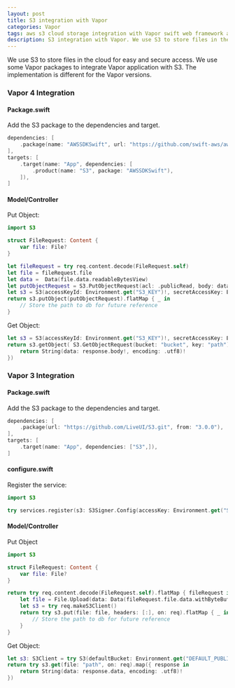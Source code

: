 ```yaml
---
layout: post
title: S3 integration with Vapor
categories: Vapor 
tags: aws s3 cloud storage integration with Vapor swift web framework application
description: S3 integration with Vapor. We use S3 to store files in the cloud for easy and secure access fromthe web application. How to integrate S3 access with Vapor web applications. Vapor is a Swift web framework. 
---
```


We use S3 to store files in the cloud for easy and secure access. We use some Vapor packages to integrate Vapor application with S3. The implementation is different for the Vapor versions.

### Vapor 4 Integration

#### Package.swift

Add the S3 package to the dependencies and target.
```swift
dependencies: [
    .package(name: "AWSSDKSwift", url: "https://github.com/swift-aws/aws-sdk-swift.git", from: "4.7.0"),
],
targets: [
    .target(name: "App", dependencies: [
        .product(name: "S3", package: "AWSSDKSwift"),
    ]),
]
```
<!--more-->
#### Model/Controller

Put Object:
```swift
import S3

struct FileRequest: Content {
    var file: File?
}

let fileRequest = try req.content.decode(FileRequest.self)
let file = fileRequest.file
let data =  Data(file.data.readableBytesView)
let putObjectRequest = S3.PutObjectRequest(acl: .publicRead, body: data, bucket: "bucket", contentLength: Int64(data.count), key: "path")
let s3 = S3(accessKeyId: Environment.get("S3_KEY")!, secretAccessKey: Environment.get("S3_SECRET")!, region: .region)
return s3.putObject(putObjectRequest).flatMap { _ in
    // Store the path to db for future reference
}
```
Get Object:
```swift
let s3 = S3(accessKeyId: Environment.get("S3_KEY")!, secretAccessKey: Environment.get("S3_SECRET")!, region: .region)
return s3.getObject( S3.GetObjectRequest(bucket: "bucket", key: "path")).flatMapThrowing({ response in
    return String(data: response.body!, encoding: .utf8)!
})
```

### Vapor 3 Integration

#### Package.swift

Add the S3 package to the dependencies and target.
```swift
dependencies: [
    .package(url: "https://github.com/LiveUI/S3.git", from: "3.0.0"),
],
targets: [
    .target(name: "App", dependencies: ["S3",]),
]
```
#### configure.swift

Register the service:
```swift
import S3

try services.register(s3: S3Signer.Config(accessKey: Environment.get("S3_KEY")!, secretKey: Environment.get("S3_SECRET")!, region: Region(name: .region)), defaultBucket: "bucket")
```
#### Model/Controller

Put Object
```swift 
import S3

struct FileRequest: Content {
    var file: File?
}

return try req.content.decode(FileRequest.self).flatMap { fileRequest in
    let file = File.Upload(data: Data(fileRequest.file.data.withByteBuffer { $0 }), bucket: "bucket", destination: "path", access: .publicRead)
    let s3 = try req.makeS3Client()
    return try s3.put(file: file, headers: [:], on: req).flatMap { _ in
        // Store the path to db for future reference
    }
}
```
Get Object:
```swift
let s3: S3Client = try S3(defaultBucket: Environment.get("DEFAULT_PUBLIC_BUCKET")!, signer: req.makeS3Signer())
return try s3.get(file: "path", on: req).map({ response in
    return String(data: response.data, encoding: .utf8)!
})
```
